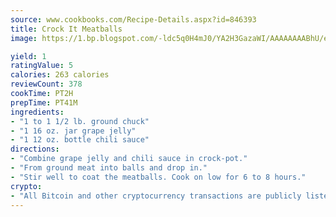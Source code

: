 ```yaml
---
source: www.cookbooks.com/Recipe-Details.aspx?id=846393
title: Crock It Meatballs
image: https://1.bp.blogspot.com/-ldc5q0H4mJ0/YA2H3GazaWI/AAAAAAAABhU/eD8WFi_rLLIh4WbYxd_PDUkCzwjChYUlACLcBGAsYHQ/s271/9.png

yield: 1
ratingValue: 5
calories: 263 calories
reviewCount: 378
cookTime: PT2H
prepTime: PT41M
ingredients:
- "1 to 1 1/2 lb. ground chuck"
- "1 16 oz. jar grape jelly"
- "1 12 oz. bottle chili sauce"
directions:
- "Combine grape jelly and chili sauce in crock-pot."
- "From ground meat into balls and drop in."
- "Stir well to coat the meatballs. Cook on low for 6 to 8 hours."
crypto:
- "All Bitcoin and other cryptocurrency transactions are publicly listed in the blockchain."
---
```

